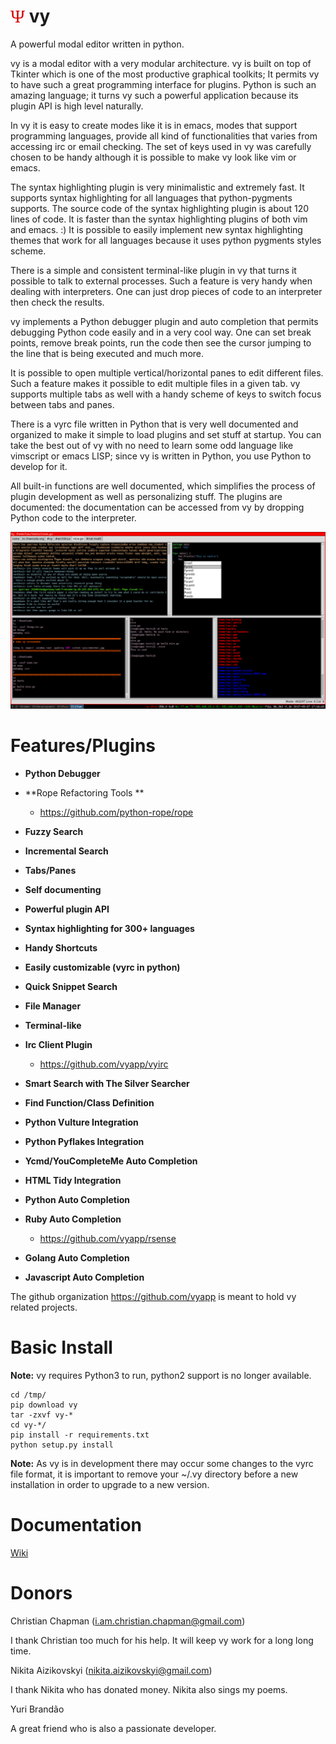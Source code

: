 ![vy](vy.png) vy
================

A powerful modal editor written in python.

vy is a modal editor with a very modular architecture. 
vy is built on top of Tkinter which is one of the most productive graphical toolkits; It permits vy
to have such a great programming interface for plugins. Python is such an amazing language;
it turns vy such a powerful application because its plugin API is high level naturally.

In vy it is easy to create modes like it is in emacs, modes that support programming languages, 
provide all kind of functionalities that varies from accessing irc or email checking.
The set of keys used in vy was carefully chosen to be handy although it is possible to make vy look like vim or emacs.

The syntax highlighting plugin is very minimalistic and extremely fast. It supports syntax highlighting 
for all languages that python-pygments supports. The source code of the syntax highlighting plugin is about 
120 lines of code. It is faster than the syntax highlighting plugins of both vim and emacs. :)
It is possible to easily implement new syntax highlighting themes that work for all languages because it uses
python pygments styles scheme.

There is a simple and consistent terminal-like plugin in vy that turns it possible to talk to external processes.
Such a feature is very handy when dealing with interpreters. One can just drop pieces of code to an interpreter
then check the results. 

vy implements a Python debugger plugin and auto completion that permits debugging Python code easily and in a very cool way. 
One can set break points, remove break points, run the code then see the cursor jumping to the line 
that is being executed and much more.

It is possible to open multiple vertical/horizontal panes to edit different files. Such a feature makes it possible
to edit multiple files in a given tab. vy supports multiple tabs as well with a handy scheme of keys
to switch focus between tabs and panes. 

There is a vyrc file written in Python that is very well documented and organized to make it simple to load
plugins and set stuff at startup. You can take the best out of vy with no need to learn some odd language
like vimscript or emacs LISP; since vy is written in Python, you use Python to develop for it.

All built-in functions are well documented, which simplifies the process of plugin development as well as personalizing stuff.
The plugins are documented: the documentation can be accessed from vy by dropping Python code to the interpreter.

![screenshot-1](screenshot-1.jpg)

Features/Plugins
================

- **Python Debugger**

- **Rope Refactoring Tools **
    * https://github.com/python-rope/rope

- **Fuzzy Search**

- **Incremental Search**

- **Tabs/Panes**

- **Self documenting**

- **Powerful plugin API**

- **Syntax highlighting for 300+ languages**

- **Handy Shortcuts**

- **Easily customizable (vyrc in python)**

- **Quick Snippet Search**

- **File Manager**

- **Terminal-like**

- **Irc Client Plugin**
    * https://github.com/vyapp/vyirc

- **Smart Search with The Silver Searcher**

- **Find Function/Class Definition**

- **Python Vulture Integration**

- **Python Pyflakes Integration**

- **Ycmd/YouCompleteMe Auto Completion**

- **HTML Tidy Integration**

- **Python Auto Completion**

- **Ruby Auto Completion**
    * https://github.com/vyapp/rsense

- **Golang Auto Completion**

- **Javascript Auto Completion**

The github organization https://github.com/vyapp is meant
to hold vy related projects.

Basic Install
=============

**Note:** 
vy requires Python3 to run, python2 support is no longer available.

~~~
cd /tmp/
pip download vy
tar -zxvf vy-*
cd vy-*/
pip install -r requirements.txt
python setup.py install 
~~~

**Note:**
As vy is in development there may occur some changes to the vyrc file format, it is important to remove
your ~/.vy directory before a new installation in order to upgrade to a new version.

Documentation
=============

[Wiki](https://github.com/iogf/vy/wiki)

Donors
======

Christian Chapman (i.am.christian.chapman@gmail.com) 

I thank Christian too much for his help. It will keep vy work for a long long time.

Nikita Aizikovskyi (nikita.aizikovskyi@gmail.com)

I thank Nikita who has donated money. Nikita also sings my poems.

Yuri Brandão

A great friend who is also a passionate developer.
